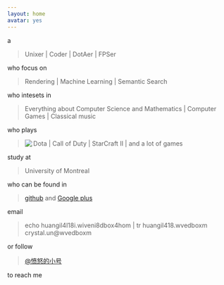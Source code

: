 ```yaml
---
layout: home
avatar: yes
---
```


a

>  Unixer | Coder | DotAer | FPSer

who focus on 

> Rendering | Machine Learning | Semantic Search 

who intesets in 

>  Everything about Computer Science and Mathematics | Computer Games | Classical music 

who plays

> Dota | Call of Duty | StarCraft II | and a lot of games
><img src="http://badges.steamprofile.com/profile/default/steam/76561198033245268.png" align="left" />

study at

> University of Montreal

who can be found in

> [github](https://github.com/cccrystalyy) and [Google plus](https://plus.google.com/u/0/103939286317705041310/about)

email 

> echo huangil4l18i.wiveni8dbox4hom | tr huangil418.wvedboxm crystal.un@wvedboxm

or follow 

> [@愤怒的小号](http://www.weibo.com/cccrystalyy)

to reach me


